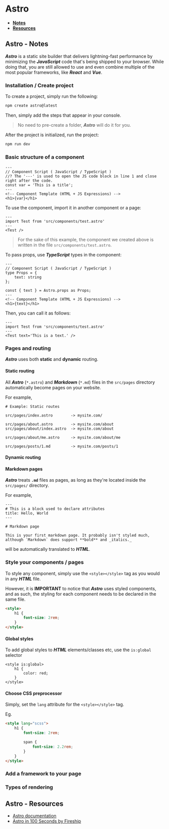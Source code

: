 # Astro

- [**Notes**](#astro---notes)
- [**Resources**](#astro---resources)

## Astro - Notes

***Astro*** is a static site builder that delivers lightning-fast performance by minimizing the ***JavaScript*** code that's being shipped to your browser. While doing that, you are still allowed to use and even combine multiple of the most popular frameworks, like ***React*** and ***Vue***.

### Installation / Create project

To create a project, simply run the following:

```sh
npm create astro@latest
```

Then, simply add the steps that appear in your console.

> No need to pre-create a folder, ***Astro*** will do it for you.

After the project is initialized, run the project:

```sh
npm run dev
```

### Basic structure of a component

```astro
---
// Component Script ( JavaScript / TypeScript )
//? The '---' is used to open the JS code block in line 1 and close right after the code.
const var = 'This is a title';
---
<!-- Component Template (HTML + JS Expressions) -->
<h1>{var}</h1>
```

To use the component, import it in another component or a page:

```astro
---
import Test from 'src/components/test.astro'
---
<Test />
```

> For the sake of this example, the component we created above is written in the file `src/components/test.astro`.

To pass props, use ***TypeScript*** types in the component:

```astro
---
// Component Script ( JavaScript / TypeScript )
type Props = {
    text: string
};

const { text } = Astro.props as Props;
---
<!-- Component Template (HTML + JS Expressions) -->
<h1>{text}</h1>
```

Then, you can call it as follows:

```astro
---
import Test from 'src/components/test.astro'
---
<Test text='This is a text.' />
```

### Pages and routing

***Astro*** uses both **static** and **dynamic** routing.

#### Static routing

All ***Astro*** (`*.astro`) and ***Markdown*** (`*.md`) files in the `src/pages` directory automatically become pages on your website.

For example,

```text
# Example: Static routes

src/pages/index.astro        -> mysite.com/

src/pages/about.astro        -> mysite.com/about
src/pages/about/index.astro  -> mysite.com/about

src/pages/about/me.astro     -> mysite.com/about/me

src/pages/posts/1.md         -> mysite.com/posts/1
```

#### Dynamic routing

<!-- TODO -->

#### Markdown pages

***Astro*** treats **`.md`** files as pages, as long as they're located inside the `src/pages/` directory.

For example,

```astro
---
# This is a block used to declare attributes
title: Hello, World
---

# Markdown page

This is your first markdown page. It probably isn't styled much, although `Markdown` does support **bold** and _italics._
```

will be automatically translated to ***HTML***.

### Style your components / pages

To style any component, simply use the `<style></style>` tag as you would in any ***HTML*** file.

However, it is **IMPORTANT** to notice that ***Astro*** uses styled components, and as such, the styling for each component needs to be declared in the same file.

```html
<style>
    h1 {
        font-size: 2rem;
    }
</style>
```

#### Global styles

To add global styles to ***HTML*** elements/classes etc, use the `is:global` selector

```astro
<style is:global>
    h1 {
        color: red;
    }
</style>
```

#### Choose CSS preprocessor

Simply, set the `lang` attribute for the `<style></style>` tag.

Eg.

```html
<style lang="scss">
    h1 {
        font-size: 2rem;

        span {
            font-size: 2.2rem;
        }
    }
</style>
```

### Add a framework to your page

<!-- TODO -->

### Types of rendering

<!-- TODO -->

## Astro - Resources

- [Astro documentation](https://docs.astro.build)
- [Astro in 100 Seconds by Fireship](https://youtu.be/dsTXcSeAZq8)
